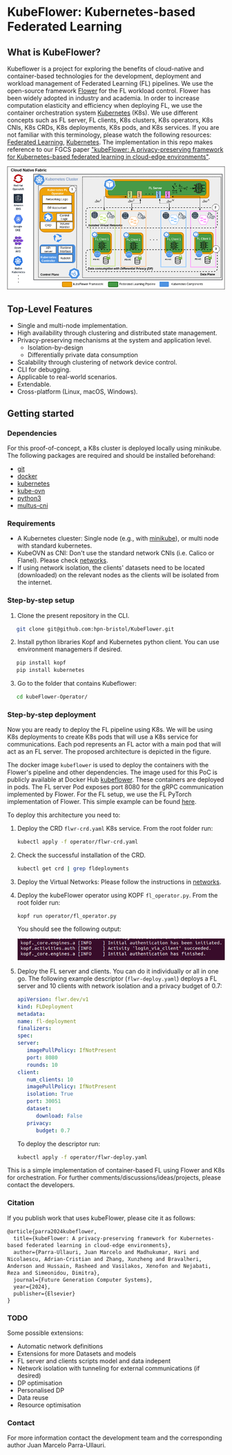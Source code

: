 # KubeFlower: Kubernetes-based Federated Learning

## What is KubeFlower?
Kubeflower is a project for exploring the benefits of cloud-native and container-based technologies for the development, deployment and workload management of Federated Learning (FL) pipelines. We use the open-source framework [Flower](https://flower.dev/) for the FL workload control. Flower has been widely adopted in industry and academia. In order to increase computation elasticity and efficiency when deploying FL, we use the container orchestration system [Kubernetes](https://kubernetes.io/) (K8s). We use different concepts such as FL server, FL clients, K8s clusters, K8s operators, K8s CNIs, K8s CRDs, K8s deployments, K8s pods, and K8s services. If you are not familiar with this terminology, please watch the following resources: [Federated Learning](https://youtu.be/nBGQQHPkyNY), [Kubernetes](https://youtu.be/s_o8dwzRlu4). The implementation in this repo makes reference to our FGCS paper ["kubeFlower: A privacy-preserving framework for Kubernetes-based federated learning in cloud-edge environments"](https://www.sciencedirect.com/science/article/pii/S0167739X24001134).

![](figures/K8s_FL_architecture.png)

## Top-Level Features
* Single and multi-node implementation.
* High availability through clustering and distributed state management.
* Privacy-preserving mechanisms at the system and application level.
   * Isolation-by-design
   * Differentially private data consumption
* Scalability through clustering of network device control.
* CLI for debugging.
* Applicable to real-world scenarios.
* Extendable.
* Cross-platform (Linux, macOS, Windows).

## Getting started

### Dependencies

For this proof-of-concept, a K8s cluster is deployed locally using minikube. The following packages are required and should be installed beforehand:
* [git](https://git-scm.com/)
* [docker](https://www.docker.com/)
* [kubernetes](https://kubernetes.io/docs/setup/production-environment/tools/)
* [kube-ovn](https://kubeovn.github.io/docs/v1.12.x/en/start/one-step-install/)
* [python3](https://www.python.org/downloads/)
* [multus-cni](https://github.com/k8snetworkplumbingwg/multus-cni/blob/master/docs/quickstart.md)

### Requirements
* A Kubernetes cluester: Single node (e.g., with [minikube](https://minikube.sigs.k8s.io/docs/start/)), or multi node with standard kubernetes.
* KubeOVN as CNI: Don't use the standard network CNIs (i.e. Calico or Flanel). Please check [networks](networks/).
* If using network isolation, the clients' datasets need to be located (downloaded) on the relevant nodes as the clients will be isolated from the internet. 

### Step-by-step setup
 1. Clone the present repository in the CLI.
 ```bash
    git clone git@github.com:hpn-bristol/KubeFlower.git
 ```
 2. Install python libraries Kopf and Kubernetes python client. You can use environment managemers if desired.
 ```bash
    pip install kopf
    pip install kubernetes  
 ```
 3. Go to the folder that contains Kubeflower: 
 ```bash
    cd kubeFlower-Operator/
 ```
 ### Step-by-step deployment
 Now you are ready to deploy the FL pipeline using K8s. We will be using K8s deployments to create K8s pods that will use a K8s service for communications. Each pod represents an FL actor with a main pod that will act as an FL server. The proposed architecture is depicted in the figure. 

 The docker image `kubeflower` is used to deploy the containers with the Flower's pipeline and other dependencies. The image used for this PoC is publicly available at Docker Hub [kubeflower](https://hub.docker.com/r/juanmarcelouob/kubeflower). These containers are deployed in pods. The FL server Pod exposes port 8080 for the gRPC communication implemented by Flower. 
For the FL setup, we use the FL PyTorch implementation of Flower. This simple example can be found [here](https://flower.dev/docs/quickstart-pytorch.html). 

To deploy this architecture you need to:

1. Deploy the CRD `flwr-crd.yaml` K8s service. From the root folder run:
    ```bash
    kubectl apply -f operator/flwr-crd.yaml
    ```
2. Check the successful installation of the CRD.
   ```bash
   kubectl get crd | grep fldeployments
   ```
3. Deploy the Virtual Networks:
    Please follow the instructions in [networks](networks/).    
4. Deploy the kubeFlower operator using KOPF `fl_operator.py`. From the root folder run:
   ```
   kopf run operator/fl_operator.py 
   ``` 
   You should see the following output:
   
   ![](figures/operator.png)
   
6. Deploy the FL server and clients. You can do it individually or all in one go. The following example descriptor (`flwr-deploy.yaml`) deploys a FL server and 10 clients with network isolation and a privacy budget of 0.7:
   ```yaml
   apiVersion: flwr.dev/v1
   kind: FLDeployment
   metadata:
   name: fl-deployment
   finalizers:
   spec:
   server:
      imagePullPolicy: IfNotPresent
      port: 8080
      rounds: 10
   client:
      num_clients: 10
      imagePullPolicy: IfNotPresent
      isolation: True
      port: 30051
      dataset:
         download: False
      privacy:
         budget: 0.7
   ```
   To deploy the descriptor run:
   ```bash
   kubectl apply -f operator/flwr-deploy.yaml
   ``` 


This is a simple implementation of container-based FL using Flower and K8s for orchestration. For further comments/discussions/ideas/projects, please contact the developers.  

### Citation
If you publish work that uses kubeFlower, please cite it as follows:
```
@article{parra2024kubeflower,
  title={kubeFlower: A privacy-preserving framework for Kubernetes-based federated learning in cloud-edge environments},
  author={Parra-Ullauri, Juan Marcelo and Madhukumar, Hari and Nicolaescu, Adrian-Cristian and Zhang, Xunzheng and Bravalheri, Anderson and Hussain, Rasheed and Vasilakos, Xenofon and Nejabati, Reza and Simeonidou, Dimitra},
  journal={Future Generation Computer Systems},
  year={2024},
  publisher={Elsevier}
}
```

### TODO
Some possible extensions:
* Automatic network definitions
* Extensions for more Datasets and models
* FL server and clients scripts model and data indepent
* Network isolation with tunneling for external communications (if desired)
* DP optimisation
* Personalised DP 
* Data reuse
* Resource optimisation

### Contact
For more information contact the development team and the corresponding author Juan Marcelo Parra-Ullauri.
